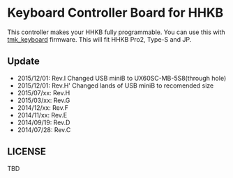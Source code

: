 Keyboard Controller Board for HHKB
==================================
This controller makes your HHKB fully programmable. You can use this with [tmk_keyboard] firmware. This will fit HHKB Pro2, Type-S and JP.

[tmk_keyboard]: https://github.com/tmk/tmk_keyboard



Update
------
- 2015/12/01: Rev.I     Changed USB miniB to UX60SC-MB-5S8(through hole)
- 2015/12/01: Rev.H'    Changed lands of USB miniB to recomended size
- 2015/07/xx: Rev.H
- 2015/03/xx: Rev.G
- 2014/12/xx: Rev.F
- 2014/11/xx: Rev.E
- 2014/09/19: Rev.D
- 2014/07/28: Rev.C


LICENSE
-------
TBD
